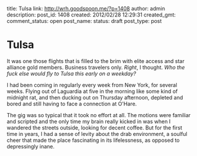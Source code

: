 title: Tulsa
link: http://wrh.goodspoon.me/?p=1408
author: admin
description: 
post_id: 1408
created: 2012/02/28 12:29:31
created_gmt: 
comment_status: open
post_name: 
status: draft
post_type: post

# Tulsa

It was one those flights that is filled to the brim with elite access and star alliance gold members. Business travelers only. _Right_, I thought. _Who the fuck else would fly to Tulsa this early on a weekday?_

I had been coming in regularly every week from New York, for several weeks. Flying out of Laguardia at five in the morning like some kind of midnight rat, and then ducking out on Thursday afternoon, depleted and bored and still having to face a connection at O'Hare.

The gig was so typical that it took no effort at all. The motions were familiar and scripted and the only time my brain really kicked in was when I wandered the streets outside, looking for decent coffee. But for the first time in years, I had a sense of levity about the drab environment, a soulful cheer that made the place fascinating in its lifelessness, as opposed to depressingly inane.